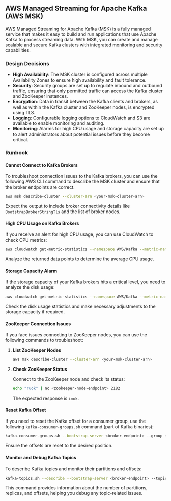 ## AWS Managed Streaming for Apache Kafka (AWS MSK)

AWS Managed Streaming for Apache Kafka (MSK) is a fully managed service that makes it easy to build and run applications that use Apache Kafka to process streaming data. With MSK, you can create and manage scalable and secure Kafka clusters with integrated monitoring and security capabilities.

### Design Decisions

- **High Availability**: The MSK cluster is configured across multiple Availability Zones to ensure high availability and fault tolerance.
- **Security**: Security groups are set up to regulate inbound and outbound traffic, ensuring that only permitted traffic can access the Kafka cluster and ZooKeeper instances.
- **Encryption**: Data in transit between the Kafka clients and brokers, as well as within the Kafka cluster and ZooKeeper nodes, is encrypted using TLS.
- **Logging**: Configurable logging options to CloudWatch and S3 are available to enable monitoring and auditing.
- **Monitoring**: Alarms for high CPU usage and storage capacity are set up to alert administrators about potential issues before they become critical.

### Runbook

#### Cannot Connect to Kafka Brokers

To troubleshoot connection issues to the Kafka brokers, you can use the following AWS CLI command to describe the MSK cluster and ensure that the broker endpoints are correct.

```sh
aws msk describe-cluster --cluster-arn <your-msk-cluster-arn>
```

Expect the output to include broker connectivity details like `BootstrapBrokerStringTls` and the list of broker nodes.

#### High CPU Usage on Kafka Brokers

If you receive an alert for high CPU usage, you can use CloudWatch to check CPU metrics:

```sh
aws cloudwatch get-metric-statistics --namespace AWS/Kafka --metric-name CpuUser --dimensions Name=ClusterName,Value=<your-cluster-name> --start-time 2023-01-01T23:18:00 --end-time 2023-01-01T23:30:00 --period 60 --statistics Average
```

Analyze the returned data points to determine the average CPU usage.

#### Storage Capacity Alarm

If the storage capacity of your Kafka brokers hits a critical level, you need to analyze the disk usage:

```sh
aws cloudwatch get-metric-statistics --namespace AWS/Kafka --metric-name KafkaDataLogsDiskUsed --dimensions Name=ClusterName,Value=<your-cluster-name> --start-time 2023-01-01T00:00:00 --end-time 2023-01-01T23:59:00 --period 86400 --statistics Sum
```

Check the disk usage statistics and make necessary adjustments to the storage capacity if required.

#### ZooKeeper Connection Issues

If you face issues connecting to ZooKeeper nodes, you can use the following commands to troubleshoot:

1. **List ZooKeeper Nodes**

    ```sh
    aws msk describe-cluster --cluster-arn <your-msk-cluster-arn>
    ```

2. **Check ZooKeeper Status**

    Connect to the ZooKeeper node and check its status:
    
    ```sh
    echo "ruok" | nc <zookeeper-node-endpoint> 2182
    ```

    The expected response is `imok`.

#### Reset Kafka Offset

If you need to reset the Kafka offset for a consumer group, use the following `kafka-consumer-groups.sh` command (part of Kafka binaries):

```sh
kafka-consumer-groups.sh --bootstrap-server <broker-endpoint> --group <consumer-group> --reset-offsets --to-earliest --execute --topic <topic-name>
```

Ensure the offsets are reset to the desired position.

#### Monitor and Debug Kafka Topics

To describe Kafka topics and monitor their partitions and offsets:

```sh
kafka-topics.sh --describe --bootstrap-server <broker-endpoint> --topic <topic-name>
```

This command provides information about the number of partitions, replicas, and offsets, helping you debug any topic-related issues.

